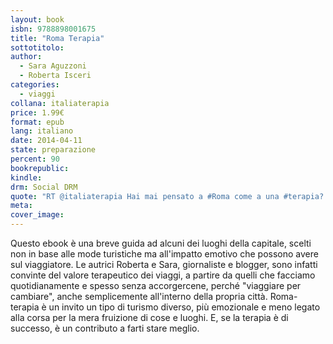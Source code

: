 ```yaml
---
layout: book
isbn: 9788898001675
title: "Roma Terapia"
sottotitolo:
author:
  - Sara Aguzzoni
  - Roberta Isceri
categories:
  - viaggi
collana: italiaterapia
price: 1.99€
format: epub
lang: italiano
date: 2014-04-11
state: preparazione
percent: 90
bookrepublic: 
kindle: 
drm: Social DRM
quote: "RT @italiaterapia Hai mai pensato a #Roma come a una #terapia? Noi sì e ti sfidiamo col nostro #ebook, #RomaTerapia"! Scopri la capitale, scopri te stesso!"
meta:
cover_image:
---
```

Questo ebook è una breve guida ad alcuni dei luoghi della capitale, scelti non in base alle mode turistiche ma all'impatto emotivo che possono avere sul viaggiatore. 
Le autrici Roberta e Sara, giornaliste e blogger, sono infatti convinte del valore terapeutico dei viaggi, a partire da quelli che facciamo quotidianamente e spesso senza accorgercene, perché "viaggiare per cambiare", anche semplicemente all'interno della propria città.
Roma-terapia è un invito un tipo di turismo diverso, più emozionale e meno legato alla corsa per la mera fruizione di cose e luoghi. E, se la terapia è di successo, è un contributo a farti stare meglio.
